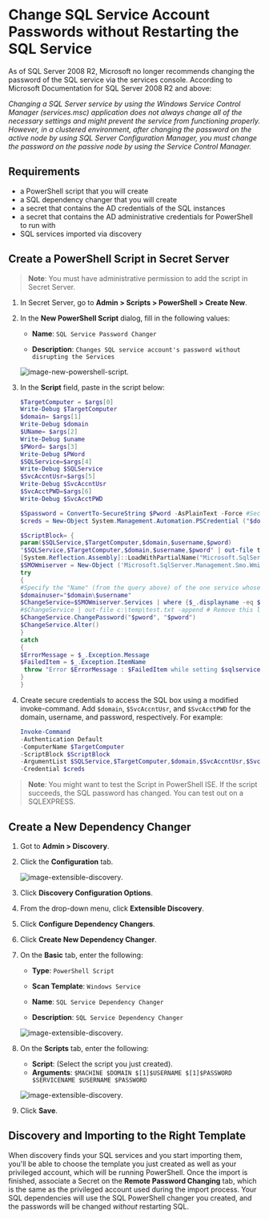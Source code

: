 [title]: # (Change SQL Service Account Passwords without Restarting SQL Service)
[tags]: # (Database,SQL Server,password,service,restart,Networking)
[priority]: # (1000)

# Change SQL Service Account Passwords without Restarting the SQL Service

As of SQL Server 2008 R2, Microsoft no longer recommends changing the password of the SQL service via the services console. According to Microsoft Documentation for SQL Server 2008 R2 and above:

*Changing a SQL Server service by using the Windows Service Control Manager (services.msc) application does not always change all of the necessary settings and might prevent the service from functioning properly. However, in a clustered environment, after changing the password on the active node by using SQL Server Configuration Manager, you must change the password on the passive node by using the Service Control Manager.*

## Requirements

* a PowerShell script that you will create
* a SQL dependency changer that you will create
* a secret that contains the AD credentials of the SQL instances
* a secret that contains the AD administrative credentials for PowerShell to run with
* SQL services imported via discovery

## Create a PowerShell Script in Secret Server

>**Note**: You must have administrative permission to add the script in Secret Server.

1. In Secret Server, go to **Admin \> Scripts \> PowerShell \> Create New**.

1. In the **New PowerShell Script** dialog, fill in the following values:

   * **Name**: `SQL Service Password Changer`

   * **Description**: `Changes SQL service account's password without disrupting the Services`

   ![image-new-powershell-script](images\new-powershell-script.png).

1. In the **Script** field, paste in the script below:

      ```powershell
      $TargetComputer = $args[0]
      Write-Debug $TargetComputer
      $domain= $args[1]
      Write-Debug $domain
      $UName= $args[2]
      Write-Debug $uname
      $PWord= $args[3]
      Write-Debug $PWord
      $SQLService=$args[4]
      Write-Debug $SQLService
      $SvcAccntUsr=$args[5]
      Write-Debug $SvcAccntUsr
      $SvcAcctPWD=$args[6]
      Write-Debug $SvcAcctPWD

      $Spassword = ConvertTo-SecureString $Pword -AsPlainText -Force #Secure PW
      $creds = New-Object System.Management.Automation.PSCredential ("$domain\$UName", $Spassword) #Set credentials for PSCredential logon

      $ScriptBlock= {
      param($SQLService,$TargetComputer,$domain,$username,$pword)
      "$SQLService,$TargetComputer,$domain,$username,$pword" | out-file test.txt -Append
      [System.Reflection.Assembly]::LoadWithPartialName("Microsoft.SqlServer.SqlWmiManagement") | out-null
      $SMOWmiserver = New-Object ('Microsoft.SqlServer.Management.Smo.Wmi.ManagedComputer') # $TargetComputer
      try
      {
      #Specify the "Name" (from the query above) of the one service whose Service Account you want to change.
      $domainuser="$domain\$username"
      $ChangeService=$SMOWmiserver.Services | where {$_.displayname -eq $SQLService -or $_.name -eq $SQLService } #Make sure this is what you want changed!
      #$ChangeService | out-file c:\temp\test.txt -append # Remove this line for production for debugging and development only. Requires you create a temp directory on the targetmachine.
      $ChangeService.ChangePassword("$pword", "$pword")
      $ChangeService.Alter()
      }
      catch
      {
      $ErrorMessage = $_.Exception.Message
      $FailedItem = $_.Exception.ItemName 
       throw "Error $ErrorMessage : $FailedItem while setting $sqlservice on $targetComputer with $domainuser"
      }
      }

      ```

1. Create secure credentials to access the SQL box using a modified invoke-command. Add `$domain`, `$SvcAccntUsr`, and `$SvcAcctPWD` for the domain, username, and password, respectively. For example:

      ```powershell
      Invoke-Command 
      -Authentication Default 
      -ComputerName $TargetComputer 
      -ScriptBlock $ScriptBlock 
      -ArgumentList $SQLService,$TargetComputer,$domain,$SvcAccntUsr,$SvcAcctPWD 
      -Credential $creds

      ```

>**Note**: You might want to test the Script in PowerShell ISE. If the script succeeds, the SQL password has changed. You can test out on a SQLEXPRESS.

## Create a New Dependency Changer

1. Got to **Admin \> Discovery**.

1. Click the **Configuration** tab.

   ![image-extensible-discovery](images\extensible-discovery.png).

1. Click **Discovery Configuration Options**.

1. From the drop-down menu, click **Extensible Discovery**.

1. Click **Configure Dependency Changers**.

1. Click **Create New Dependency Changer**.

1. On the **Basic** tab, enter the following:

    * **Type**: `PowerShell Script`

    * **Scan Template**: `Windows Service`

    * **Name**: `SQL Service Dependency Changer`

    * **Description**: `SQL Service Dependency Changer`

   ![image-extensible-discovery](images\new-dependency-changer-basic.png).

1. On the **Scripts** tab, enter the following:

   * **Script**: (Select the script you just created).
   * **Arguments**: `$MACHINE $DOMAIN $[1]$USERNAME $[1]$PASSWORD $SERVICENAME $USERNAME $PASSWORD`

   ![image-extensible-discovery](images\new-dependency-changer.png).

1. Click **Save**.

## Discovery and Importing to the Right Template

When discovery finds your SQL services and you start importing them, you'll be able to choose the template you just created as well as your privileged account, which will be running PowerShell. Once the import is finished, associate a Secret on the **Remote Password Changing** tab, which is the same as the privileged account used during the import process. Your SQL dependencies will use the SQL PowerShell changer you created, and the passwords will be changed *without* restarting SQL.
